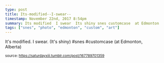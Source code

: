 ```yaml
---
type: post
title: Its-modified--I-swear--
timestamp: November 22nd, 2017 8:54pm
summary: Its modified  I swear  Its shiny snes customcase  at Edmonton Albertap 
tags: ["snes", "photo", "edmonton", "custom", "art"]
---
```

<a href="https://www.instagram.com/p/Bb0siLFHdU1/ "></a>
                                                                                          <div class="caption"><p>It's modified.  I swear.  (It's shiny) #snes #customcase  (at Edmonton, Alberta)</p> </div>
                                    
                
                
                
                
                                
<small>source: https://saturdayxiii.tumblr.com/post/167789701359</small>